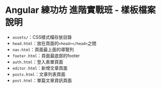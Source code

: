 # Angular 練功坊 進階實戰班 - 樣板檔案說明

- `assets/`：CSS樣式檔存放目錄
- `head.html`：放在頁面的`<head></head>`之間
- `nav.html`：頁面最上面的導覽列
- `footer.html`：頁面最底部的footer
- `auth.html`：登入表單頁面
- `editor.html`：新增文章頁面
- `posts.html`：文章列表頁面
- `post.html`：單篇文章資訊頁面
